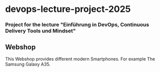 # devops-lecture-project-2025

### Project for the lecture "Einführung in DevOps, Continuous Delivery Tools und Mindset"

## Webshop
This Webshop provides different modern Smartphones. For example The Samsung Galaxy A35.